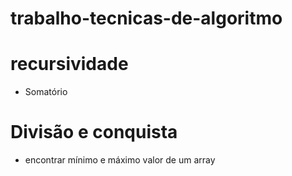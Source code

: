 # trabalho-tecnicas-de-algoritmo


# recursividade
- Somatório


# Divisão e conquista
- encontrar mínimo e máximo valor de um array

